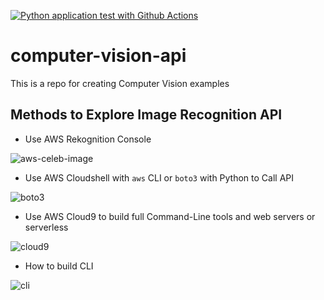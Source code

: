 [![Python application test with Github Actions](https://github.com/noahgift/computer-vision-api/actions/workflows/main.yml/badge.svg)](https://github.com/noahgift/computer-vision-api/actions/workflows/main.yml)

# computer-vision-api
This is a repo for creating Computer Vision examples


## Methods to Explore Image Recognition API

* Use AWS Rekognition Console

![aws-celeb-image](https://user-images.githubusercontent.com/58792/117539563-3f517880-afd9-11eb-83a3-7060fa0af476.png)

* Use AWS Cloudshell with `aws` CLI or `boto3` with Python to Call API

![boto3](https://user-images.githubusercontent.com/58792/117539606-6f991700-afd9-11eb-9369-a39be77ac24d.png)

* Use AWS Cloud9 to build full Command-Line tools and web servers or serverless

![cloud9](https://user-images.githubusercontent.com/58792/117539662-a4a56980-afd9-11eb-9377-2d0f8f96e7bc.png)

* How to build CLI

![cli](https://user-images.githubusercontent.com/58792/117541279-20ef7b00-afe1-11eb-892a-eb55a7e0e91e.png)
